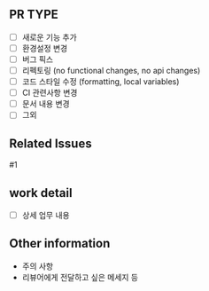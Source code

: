## PR TYPE

- [ ] 새로운 기능 추가
- [ ] 환경설정 변경
- [ ] 버그 픽스
- [ ] 리펙토링 (no functional changes, no api changes)
- [ ] 코드 스타일 수정 (formatting, local variables)
- [ ] CI 관련사항 변경
- [ ] 문서 내용 변경
- [ ] 그외

## Related Issues

#1 


## work detail

- [ ] 상세 업무 내용

## Other information
- 주의 사항
- 리뷰어에게 전달하고 싶은 메세지 등

